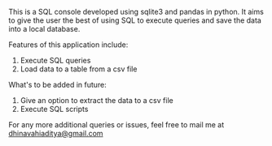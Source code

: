 This is a SQL console developed using sqlite3 and pandas in python. It aims to give the user the best of using SQL to execute queries and save the data into a local database.

Features of this application include:
1. Execute SQL queries
2. Load data to a table from a csv file

What's to be added in future:
1. Give an option to extract the data to a csv file
2. Execute SQL scripts

For any more additional queries or issues, feel free to mail me at dhinavahiaditya@gmail.com
